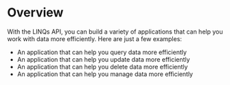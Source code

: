 # Overview

With the LINQs API, you can build a variety of applications that can help you work with data more efficiently. Here are just a few examples:

- An application that can help you query data more efficiently
- An application that can help you update data more efficiently
- An application that can help you delete data more efficiently
- An application that can help you manage data more efficiently
